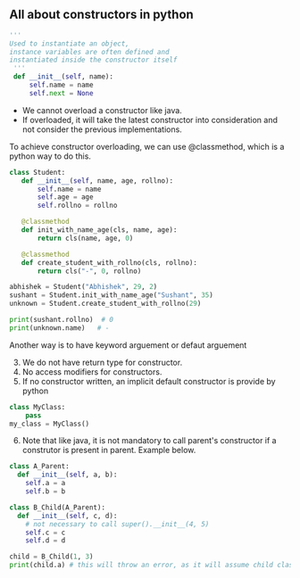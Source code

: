 
## All about constructors in python

```python
'''
Used to instantiate an object,
instance variables are often defined and
instantiated inside the constructor itself
 '''
 def __init__(self, name):
     self.name = name
     self.next = None
```
- We cannot overload a constructor like java.
- If overloaded, it will take the latest constructor into consideration and not consider the previous implementations.
 
 To achieve constructor overloading, we can use @classmethod, which is a python way to do this.
 ```python
class Student:
    def __init__(self, name, age, rollno):
        self.name = name
        self.age = age
        self.rollno = rollno

    @classmethod
    def init_with_name_age(cls, name, age):
        return cls(name, age, 0)

    @classmethod
    def create_student_with_rollno(cls, rollno):
        return cls("-", 0, rollno)    

abhishek = Student("Abhishek", 29, 2)
sushant = Student.init_with_name_age("Sushant", 35)
unknown = Student.create_student_with_rollno(29)

print(sushant.rollno)  # 0
print(unknown.name)   # -
```
Another way is to have keyword arguement or defaut arguement

3. We do not have return type for constructor.
4. No access modifiers for constructors.
5. If no constructor written, an implicit default constructor is provide by python
```python
class MyClass:
    pass
my_class = MyClass()
```
6. Note that like java, it is not mandatory to call parent's constructor if a construtor is present in parent.
Example below.
```python
class A_Parent:
  def __init__(self, a, b):
    self.a = a
    self.b = b

class B_Child(A_Parent):
  def __init__(self, c, d):
    # not necessary to call super().__init__(4, 5)
    self.c = c
    self.d = d

child = B_Child(1, 3)
print(child.a) # this will throw an error, as it will assume child class don't have a and b, since no call to super constructor
```
